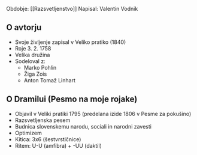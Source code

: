 Obdobje: [[Razsvetljenstvo]]
Napisal: Valentin Vodnik

## O avtorju
- Svoje življenje zapisal v Veliko pratiko (1840)
- Roje 3. 2. 1758
- Velika družina
- Sodeloval z:
	- Marko Pohlin
	- Žiga Zois
	- Anton Tomaž Linhart

## O Dramilui (Pesmo na moje rojake)
- Objavil v Veliki pratiki 1795 (predelana izide 1806 v Pesme za pokušino)
- Razsvetljenska pesem
- Budnica slovenskemu narodu, sociali in narodni zavesti
- Optimizem
- Kitica: 3x6 (šestvrstičnice)
- Ritem: U-U (amfibra) + -UU (daktil)